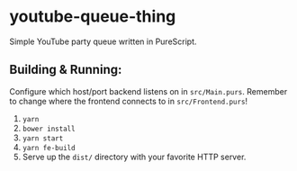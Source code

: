 youtube-queue-thing
===================

Simple YouTube party queue written in PureScript.

Building & Running:
-------------------

Configure which host/port backend listens on in `src/Main.purs`.
Remember to change where the frontend connects to in `src/Frontend.purs`!

1. `yarn`
2. `bower install`
3. `yarn start`
4. `yarn fe-build`
5. Serve up the `dist/` directory with your favorite HTTP server.

